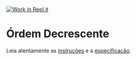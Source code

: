 [![Work in Repl.it](https://classroom.github.com/assets/work-in-replit-14baed9a392b3a25080506f3b7b6d57f295ec2978f6f33ec97e36a161684cbe9.svg)](https://classroom.github.com/online_ide?assignment_repo_id=3850149&assignment_repo_type=AssignmentRepo)
# Órdem Decrescente

Leia atentamente as [instruções](./instruções.md) e a [especificação](./especificação.md).
